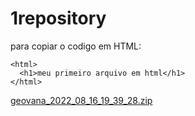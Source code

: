 # 1repository

para copiar o codigo em HTML:
```
<html>
  <h1>meu primeiro arquivo em html</h1>
</html>
```
[geovana_2022_08_16_19_39_28.zip](https://github.com/geovanaarisi/1repository/files/9353989/geovana_2022_08_16_19_39_28.zip)
